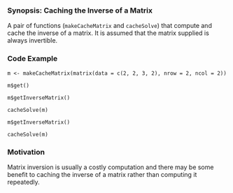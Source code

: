 ### Synopsis: Caching the Inverse of a Matrix

A pair of functions (`makeCacheMatrix` and `cacheSolve`) that compute and cache the inverse of a matrix. It is assumed that the matrix supplied is always invertible.

### Code Example

```
m <- makeCacheMatrix(matrix(data = c(2, 2, 3, 2), nrow = 2, ncol = 2))

m$get()

m$getInverseMatrix()

cacheSolve(m)

m$getInverseMatrix()

cacheSolve(m)
```

### Motivation

Matrix inversion is usually a costly computation and there may be some benefit to caching the inverse of a matrix rather than computing it repeatedly.
